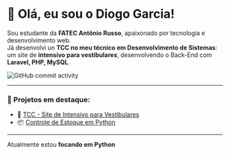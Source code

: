 # 👋 Olá, eu sou o Diogo Garcia!

Sou estudante da **FATEC Antônio Russo**, apaixonado por tecnologia e desenvolvimento web.  
Já desenvolvi un **TCC no meu técnico em Desenvolvimento de Sistemas**: um site de **intensivo para vestibulares**, desenvolvendo o Back-End com **Laravel, PHP, MySQL**.

![GitHub commit activity](https://img.shields.io/github/commit-activity/m/Diogo-Garcia11/Projeto-TCC-Concursador-Site)

---

### 🎯 Projetos em destaque:
- 🧠 [TCC - Site de Intensivo para Vestibulares](https://github.com/DiogoGarcia/tcc-intensivo)
- 📦 [Controle de Estoque em Python](https://github.com/DiogoGarcia/controle-estoque-python)

---

Atualmente estou **focando em Python**

